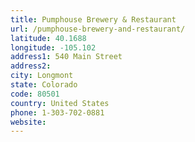 ```yaml
---
title: Pumphouse Brewery & Restaurant
url: /pumphouse-brewery-and-restaurant/
latitude: 40.1688
longitude: -105.102
address1: 540 Main Street
address2: 
city: Longmont
state: Colorado
code: 80501
country: United States
phone: 1-303-702-0881
website: 
---
```


